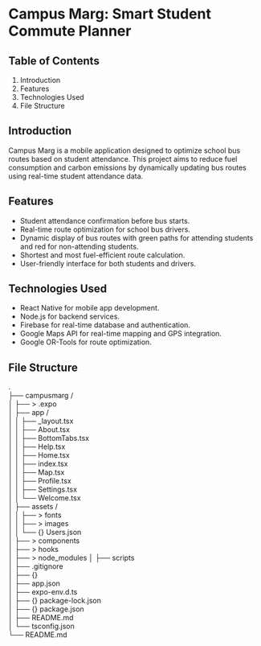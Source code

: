 # Campus Marg: Smart Student Commute Planner

## Table of Contents
1. Introduction
2. Features
3. Technologies Used
4. File Structure

## Introduction
Campus Marg is a mobile application designed to optimize school bus routes based on student attendance. This project aims to reduce fuel consumption and carbon emissions by dynamically updating bus routes using real-time student attendance data.

## Features
- Student attendance confirmation before bus starts.
- Real-time route optimization for school bus drivers.
- Dynamic display of bus routes with green paths for attending students and red for non-attending students.
- Shortest and most fuel-efficient route calculation.
- User-friendly interface for both students and drivers.

## Technologies Used
- React Native for mobile app development.
- Node.js for backend services.
- Firebase for real-time database and authentication.
- Google Maps API for real-time mapping and GPS integration.
- Google OR-Tools for route optimization.

## File Structure
.  
├── campusmarg /  
│   ├── > .expo   
│   ├── app /  
│   │   ├── _layout.tsx   
│   │   ├── About.tsx   
│   │   ├── BottomTabs.tsx   
│   │   ├── Help.tsx   
│   │   ├── Home.tsx   
│   │   ├── index.tsx   
│   │   ├── Map.tsx   
│   │   ├── Profile.tsx   
│   │   ├── Settings.tsx   
│   │   └── Welcome.tsx   
│   ├── assets /  
│   │   ├── > fonts   
│   │   ├── > images   
│   │   └── {} Users.json     
│   ├── > components   
│   ├── > hooks   
│   ├── > node_modules 
│   ├── scripts   
│   ├── .gitignore   
│   ├── {}   
│   ├── app.json    
│   ├── expo-env.d.ts   
│   ├── {} package-lock.json   
│   ├── {} package.json   
│   ├── README.md   
│   └── tsconfig.json   
└── README.md  
